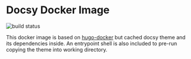 # Docsy Docker Image

![build status](https://github.com/leizhilong/docsy-docker/workflows/docker-publish/badge.svg)

This docker image is based on [hugo-docker](https://github.com/jakejarvis/hugo-docker) but cached docsy theme and its dependencies inside. An entrypoint shell is also included to pre-run copying the theme  into working directory.
